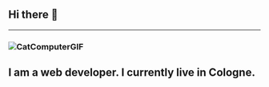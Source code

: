 ## Hi there 👋
---
### ![CatComputerGIF](https://user-images.githubusercontent.com/51678690/119563163-88f6dd00-bda7-11eb-88ef-f699db9faa85.gif)
 I am a web developer. I currently live in Cologne.
---
<!--
**dimitris-kaikonidis/dimitris-kaikonidis** is a ✨ _special_ ✨ repository because its `README.md` (this file) appears on your GitHub profile.

Here are some ideas to get you started:

- 🔭 I’m currently working on ...
- 🌱 I’m currently learning ...
- 👯 I’m looking to collaborate on ...
- 🤔 I’m looking for help with ...
- 💬 Ask me about ...
- 📫 How to reach me: ...
- 😄 Pronouns: ...
- ⚡ Fun fact: ...
-->
